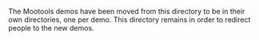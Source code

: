 The Mootools demos have been moved from this directory to be in their own directories, one per demo.  This directory remains in order to redirect people to the new demos.